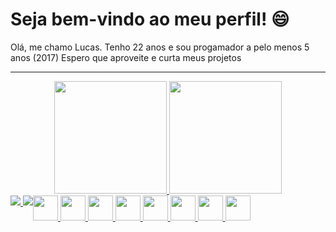 <div>
<h1>Seja bem-vindo ao meu perfil! 😄</h1>
<label>Olá, me chamo Lucas. Tenho 22 anos e sou progamador a pelo menos 5 anos (2017)</label>
<label>Espero que aproveite e curta meus projetos</label>
<hr />
</div>

<div align="center">
<a href="https://github.com/lucas100m">
<img height="180em" src="https://github-readme-stats.vercel.app/api?username=lucas100m&show_icons=true&theme=dark" />
<img height="180em" src="https://github-readme-stats.vercel.app/api/top-langs/?username=lucas100m&layout=compact&theme=dark" />
</a>
</div>

<div style="display: flex">
	<hr />
	<div align="left">
		<a href="mailto:lucas_vss@hotmail.com">
			<img src="https://img.shields.io/badge/Microsoft_Outlook-0078D4?style=for-the-badge&logo=microsoft-outlook&logoColor=white" />
		</a>
		<a href="https://www.linkedin.com/in/lucas-vssouza/">
			<img src="https://img.shields.io/badge/LinkedIn-0077B5?style=for-the-badge&logo=linkedin&logoColor=white" />
		</a>
	</div>
	<div align="right">
		<a href="https://www.javascript.com">
			<img height="40px" width="40px" src="https://cdn.jsdelivr.net/gh/devicons/devicon/icons/javascript/javascript-original.svg" />
		</a>
		<a href="https://www.typescriptlang.org">
			<img height="40px" width="40px" src="https://cdn.jsdelivr.net/gh/devicons/devicon/icons/typescript/typescript-original.svg" />
		</a>
		<a href="https://github.com/lucas100m">
			<img height="40px" width="40px" src="https://cdn.jsdelivr.net/gh/devicons/devicon/icons/html5/html5-original-wordmark.svg" />
		</a>
		<a href="https://github.com/lucas100m">
			<img height="40px" width="40px" src="https://cdn.jsdelivr.net/gh/devicons/devicon/icons/css3/css3-original-wordmark.svg" />
		</a>
		<a href="https://www.php.net">
			<img height="40px" width="40px" src="https://cdn.jsdelivr.net/gh/devicons/devicon/icons/php/php-original.svg" />
		</a>
		<a href="https://reactjs.org">
			<img height="40px" width="40px" src="https://cdn.jsdelivr.net/gh/devicons/devicon/icons/react/react-original-wordmark.svg" />
		</a>
		<a href="https://nodejs.org/en/">
			<img height="40px" width="40px" src="https://cdn.jsdelivr.net/gh/devicons/devicon/icons/nodejs/nodejs-original-wordmark.svg" />
		</a>
		<a href="https://getbootstrap.com">
			<img height="40px" width="40px" src="https://cdn.jsdelivr.net/gh/devicons/devicon/icons/bootstrap/bootstrap-plain-wordmark.svg" />
		</a>
	</div>
</div>
	
